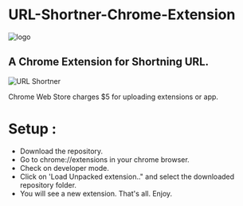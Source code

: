  # URL-Shortner-Chrome-Extension
 
 ![logo](https://user-images.githubusercontent.com/64827072/172150400-13270737-fd76-49a8-a990-d3f0076291ce.png)
 
## A Chrome Extension for Shortning URL.

![URL Shortner](https://user-images.githubusercontent.com/64827072/172150961-20f11142-fab5-44e6-9305-e3fcf35d843d.png)

Chrome Web Store charges $5 for uploading extensions or app. 

# Setup :
* Download the repository.
* Go to chrome://extensions in your chrome browser.
* Check on developer mode.
* Click on 'Load Unpacked extension.." and select the downloaded repository folder.
* You will see a new extension. That's all. Enjoy.
